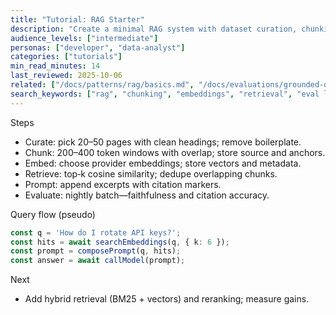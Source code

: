 ```yaml
---
title: "Tutorial: RAG Starter"
description: "Create a minimal RAG system with dataset curation, chunking, retrieval, and an evaluation loop."
audience_levels: ["intermediate"]
personas: ["developer", "data-analyst"]
categories: ["tutorials"]
min_read_minutes: 14
last_reviewed: 2025-10-06
related: ["/docs/patterns/rag/basics.md", "/docs/evaluations/grounded-qa-evals.md"]
search_keywords: ["rag", "chunking", "embeddings", "retrieval", "eval loop"]
---
```


Steps

- Curate: pick 20–50 pages with clean headings; remove boilerplate.
- Chunk: 200–400 token windows with overlap; store source and anchors.
- Embed: choose provider embeddings; store vectors and metadata.
- Retrieve: top‑k cosine similarity; dedupe overlapping chunks.
- Prompt: append excerpts with citation markers.
- Evaluate: nightly batch—faithfulness and citation accuracy.

Query flow (pseudo)

```ts
const q = 'How do I rotate API keys?';
const hits = await searchEmbeddings(q, { k: 6 });
const prompt = composePrompt(q, hits);
const answer = await callModel(prompt);
```

Next

- Add hybrid retrieval (BM25 + vectors) and reranking; measure gains.

